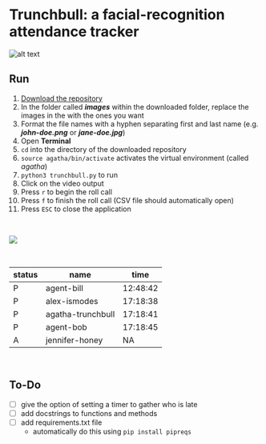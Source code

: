 # Trunchbull: a facial-recognition attendance tracker
![alt text](https://i.pinimg.com/originals/3d/1f/b7/3d1fb76d7af237e7773fa8a789fceb71.gif)

## Run
1. [Download the repository](https://github.com/qe/trunchbull/archive/refs/heads/master.zip)
2. In the folder called ***images*** within the downloaded folder, replace the images in the with the ones you want
3. Format the file names with a hyphen separating first and last name (e.g. ***john-doe.png*** or ***jane-doe.jpg***) 
4. Open **Terminal**
5. ```cd``` into the directory of the downloaded repository
6. ```source agatha/bin/activate``` activates the virtual environment (called *agatha*)
7. ```python3 trunchbull.py``` to run
8. Click on the video output
9. Press ```r``` to begin the roll call
10. Press ```f``` to finish the roll call (CSV file should automatically open)
11. Press ```ESC``` to close the application

<br>

![](example.gif)

<br>

status | name | time
------------ | ------------- | -------------
P | agent-bill | 12:48:42
P | alex-ismodes | 17:18:38
P | agatha-trunchbull | 17:18:41
P | agent-bob | 17:18:45
A | jennifer-honey | NA

<br>

## To-Do 
- [ ] give the option of setting a timer to gather who is late 
- [ ] add docstrings to functions and methods
- [ ] add requirements.txt file
    - automatically do this using ```pip install pipreqs```

<br>
